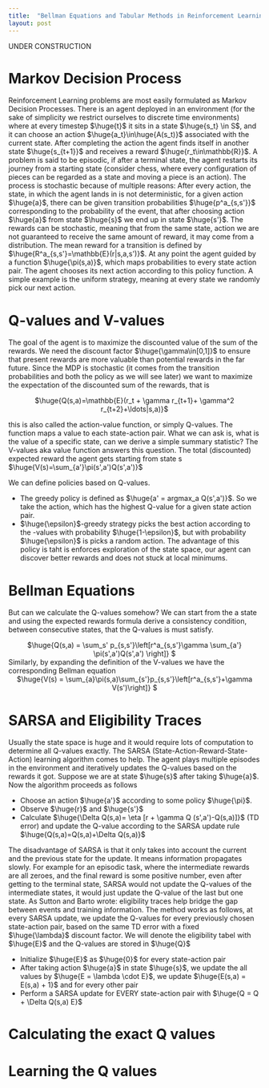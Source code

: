 ```yaml
---
title:  "Bellman Equations and Tabular Methods in Reinforcement Learning"
layout: post
---
```


UNDER CONSTRUCTION

<style TYPE="text/css">
code.has-jax {font: inherit; font-size: 200%; background: inherit; border: inherit;}
</style>
<script type="text/x-mathjax-config">
MathJax.Hub.Config({
    tex2jax: {
        inlineMath: [['$','$'], ['\\(','\\)']],
         chtml: {
            scale: 1.3
        },
        svg: {
            scale: 1.3
        },
        skipTags: ['script', 'noscript', 'style', 'textarea', 'pre'] // removed 'code' entry
    }
});
MathJax.Hub.Queue(function() {
    var all = MathJax.Hub.getAllJax(), i;
    for(i = 0; i < all.length; i += 1) {
        all[i].SourceElement().parentNode.className += ' has-jax';
    }
});
</script>
<script type="text/javascript" src="https://cdnjs.cloudflare.com/ajax/libs/mathjax/2.7.4/MathJax.js?config=TeX-AMS_HTML-full"></script>

# Markov Decision Process

Reinforcement Learning problems are most easily formulated as Markov Decision Processes. There is an agent deployed in an environment (for the sake of simplicity we restrict ourselves to discrete time environments) where at every timestep $\huge{t}$ it sits in a state $\huge{s_t} \in S$, and it can choose an action $\huge{a_t}\in\huge{A(s_t)}$ associated with the current state. After completing the action the agent finds itself in another state $\huge{s_{t+1}}$ and receives a reward $\huge{r_t\in\mathbb{R}}$. A problem is said to be episodic, if after a terminal state, the agent restarts its journey from a starting state (consider chess, where every configuration of pieces can be regarded as a state and moving a piece is an action). The process is stochastic because of multiple reasons: After every action, the state, in which the agent lands in is not deterministic, for a given action $\huge{a}$, there can be given transition probabilities $\huge{p^a_{s,s'}}$ corresponding to the probability of the event, that after choosing action $\huge{a}$ from state $\huge{s}$ we end up in state $\huge{s'}$. The rewards can be stochastic, meaning that from the same state, action we are not guaranteed to receive the same amount of reward, it may come from a distribution. The mean reward for a transition is defined by $\huge{R^a_{s,s'}=\mathbb{E}(r|s,a,s')}$. At any point the agent guided by a function $\huge{\pi(s,a)}$, which maps probabilities to every state action pair. The agent chooses its next action according to this policy function. A simple example is the uniform strategy, meaning at every state we randomly pick our next action.

# Q-values and V-values

The goal of the agent is to maximize the discounted value of the sum of the rewards. We need the discount factor $\huge{\gamma\in[0,1]}$ to ensure that present rewards are more valuable than potential rewards in the far future. Since the MDP is stochastic (it comes from the transition probabilities and both the policy as we will see later) we want to maximize the expectation of the discounted sum of the rewards, that is 

<center>
$\huge{Q(s,a)=\mathbb{E}(r_t + \gamma r_{t+1}+ \gamma^2 r_{t+2}+\ldots|s,a)}$
</center>

this is also called the action-value function, or simply Q-values. The function maps a value to each state-action pair. What we can ask is, what is the value of a specific state, can we derive a simple summary statistic? The V-values aka value function answers this question. The 
total (discounted) expected reward the agent gets starting from state s
$\huge{V(s)=\sum_{a'}\pi(s',a')Q(s',a')}$

We can define policies based on Q-values. 
- The greedy policy is defined as $\huge{a' = argmax_a Q(s',a')}$. So we take the action, which has the highest Q-value for a given state action pair.
- $\huge{\epsilon}$-greedy strategy picks the best action according to the -values with probability $\huge{1-\epsilon}$, but with probability $\huge{\epsilon}$ is picks a random action. The advantage of this policy is taht is enforces exploration of the state space, our agent can discover better rewards and does not stuck at local minimums.

# Bellman Equations 

But can we calculate the Q-values somehow? We can start from the a state and using the expected rewards formula derive a consistency condition, between consecutive states, that the Q-values is must satisfy. 

<center>
$\huge{Q(s,a) = \sum_s' p_{s,s'}\left[r^a_{s,s'}\gamma \sum_{a'} \pi(s',a')Q(s',a') \right]} $
</center>
Similarly, by expanding the definition of the V-values we have the corresponding Bellman equation
<center>
$\huge{V(s) = \sum_{a}\pi(s,a)\sum_{s'}p_{s,s'}\left[r^a_{s,s'}+\gamma V(s')\right]} $
</center>

# SARSA and Eligibility Traces

Usually the state space is huge and it would require lots of computation to determine all Q-values exactly. The SARSA (State-Action-Reward-State-Action) learning algorithm comes to help. The agent plays multiple episodes in the environment and iteratively updates the Q-values based on the rewards it got. Suppose we are at state $\huge{s}$ after taking $\huge{a}$. Now the algorithm proceeds as follows
- Choose an action $\huge{a'}$ according to some policy $\huge{\pi}$.
- Observe $\huge{r}$ and $\huge{s'}$
- Calculate $\huge{\Delta Q(s,a)= \eta [r + \gamma Q (s',a')-Q(s,a)]}$ (TD error) and update the Q-value according to the SARSA update rule $\huge{Q(s,a)=Q(s,a)+\Delta Q(s,a)}$

The disadvantage of SARSA is that it only takes into account the current and the previous state for the update. It means information propagates slowly. For example for an episodic task, where the intermediate rewards are all zeroes, and the final reward is some positive number, even after getting to the terminal state, SARSA would not update the Q-values of the intermediate states, it would just update the Q-value of the last but one state.  As Sutton and Barto wrote: eligibility traces help bridge the gap between events and training information. The method works as follows, at every SARSA update, we update the Q-values for every previously chosen state-action pair, based on the same TD error with a fixed $\huge{\lambda}$ discount factor. We will denote the eligibility tabel with $\huge{E}$ and the Q-values are stored in $\huge{Q}$

- Initialize $\huge{E}$ as $\huge{0}$ for every state-action pair
- After taking action $\huge{a}$ in state $\huge{s}$, we update the all values by $\huge{E = \lambda \cdot E}$, we update $\huge{E(s,a) = E(s,a) + 1}$ and for every other pair
- Perform a SARSA update for EVERY state-action pair with $\huge{Q = Q + \Delta Q(s,a) E}$

# Calculating the exact Q values

# Learning the Q values